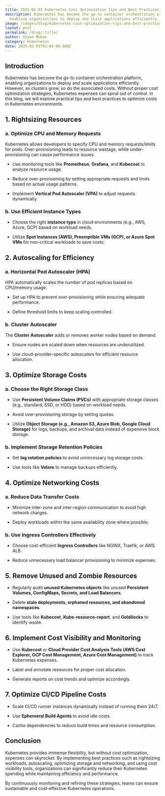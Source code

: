 ```yaml
---
title: 2025-02-03 Kubernetes Cost Optimization Tips and Best Practices
description: Kubernetes has become the go-to container orchestration platform,
  enabling organizations to deploy and scale applications efficiently.
image: /images/blog/kubernetes-cost-optimization-tips-and-best-practises.webp
layout: post
permalink: /blog/:title/
author: Shyam Mohan
category: Kubernetes
date: 2025-02-03T01:04:00.000Z
---
```

## Introduction

Kubernetes has become the go-to container orchestration platform, enabling organizations to deploy and scale applications efficiently. However, as clusters grow, so do the associated costs. Without proper cost optimization strategies, Kubernetes expenses can spiral out of control. In this blog, we will explore practical tips and best practices to optimize costs in Kubernetes environments.

## 1. Rightsizing Resources

### a. Optimize CPU and Memory Requests

Kubernetes allows developers to specify CPU and memory requests/limits for pods. Over-provisioning leads to resource wastage, while under-provisioning can cause performance issues.

-   Use monitoring tools like **Prometheus**, **Grafana**, and **Kubecost** to analyze resource usage.
    
-   Reduce over-provisioning by setting appropriate requests and limits based on actual usage patterns.
    
-   Implement **Vertical Pod Autoscaler (VPA)** to adjust requests dynamically.
    

### b. Use Efficient Instance Types

-   Choose the right **instance type** in cloud environments (e.g., AWS, Azure, GCP) based on workload needs.
    
-   Utilize **Spot Instances (AWS), Preemptible VMs (GCP), or Azure Spot VMs** for non-critical workloads to save costs.
    

## 2. Autoscaling for Efficiency

### a. Horizontal Pod Autoscaler (HPA)

HPA automatically scales the number of pod replicas based on CPU/memory usage.

-   Set up HPA to prevent over-provisioning while ensuring adequate performance.
    
-   Define threshold limits to keep scaling controlled.
    

### b. Cluster Autoscaler

The **Cluster Autoscaler** adds or removes worker nodes based on demand.

-   Ensure nodes are scaled down when resources are underutilized.
    
-   Use cloud-provider-specific autoscalers for efficient resource allocation.
    

## 3. Optimize Storage Costs

### a. Choose the Right Storage Class

-   Use **Persistent Volume Claims (PVCs)** with appropriate storage classes (e.g., standard, SSD, or HDD) based on workload needs.
    
-   Avoid over-provisioning storage by setting quotas.
    
-   Utilize **Object Storage (e.g., Amazon S3, Azure Blob, Google Cloud Storage)** for logs, backups, and archival data instead of expensive block storage.
    

### b. Implement Storage Retention Policies

-   Set **log rotation policies** to avoid unnecessary log storage costs.
    
-   Use tools like **Velero** to manage backups efficiently.
    

## 4. Optimize Networking Costs

### a. Reduce Data Transfer Costs

-   Minimize inter-zone and inter-region communication to avoid high network charges.
    
-   Deploy workloads within the same availability zone where possible.
    

### b. Use Ingress Controllers Effectively

-   Choose cost-efficient **Ingress Controllers** like NGINX, Traefik, or AWS ALB.
    
-   Reduce unnecessary load balancer provisioning to minimize expenses.
    

## 5. Remove Unused and Zombie Resources

-   Regularly audit **unused Kubernetes objects** like unused **Persistent Volumes, ConfigMaps, Secrets, and Load Balancers**.
    
-   Delete **stale deployments, orphaned resources, and abandoned namespaces**.
    
-   Use tools like **Kubecost**, **Kube-resource-report**, and **Goldilocks** to identify waste.
    

## 6. Implement Cost Visibility and Monitoring

-   Use **Kubecost** or **Cloud Provider Cost Analysis Tools (AWS Cost Explorer, GCP Cost Management, Azure Cost Management)** to track Kubernetes expenses.
    
-   Label and annotate resources for proper cost allocation.
    
-   Generate reports on cost trends and optimize accordingly.
    

## 7. Optimize CI/CD Pipeline Costs

-   Scale CI/CD runner instances dynamically instead of running them 24/7.
    
-   Use **Ephemeral Build Agents** to avoid idle costs.
    
-   Cache dependencies to reduce build times and resource consumption.
    

## Conclusion

Kubernetes provides immense flexibility, but without cost optimization, expenses can skyrocket. By implementing best practices such as rightsizing workloads, autoscaling, optimizing storage and networking, and using cost visibility tools, organizations can significantly reduce their Kubernetes spending while maintaining efficiency and performance.

By continuously monitoring and refining these strategies, teams can ensure sustainable and cost-effective Kubernetes operations.
